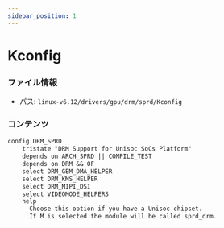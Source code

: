 ```yaml
---
sidebar_position: 1
---
```

# Kconfig

### ファイル情報

- パス: `linux-v6.12/drivers/gpu/drm/sprd/Kconfig`

### コンテンツ

```txt
config DRM_SPRD
	tristate "DRM Support for Unisoc SoCs Platform"
	depends on ARCH_SPRD || COMPILE_TEST
	depends on DRM && OF
	select DRM_GEM_DMA_HELPER
	select DRM_KMS_HELPER
	select DRM_MIPI_DSI
	select VIDEOMODE_HELPERS
	help
	  Choose this option if you have a Unisoc chipset.
	  If M is selected the module will be called sprd_drm.


```
